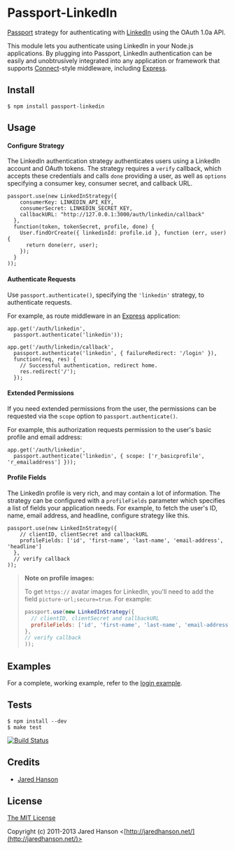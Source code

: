 # Passport-LinkedIn

[Passport](http://passportjs.org/) strategy for authenticating with [LinkedIn](http://www.linkedin.com/)
using the OAuth 1.0a API.

This module lets you authenticate using LinkedIn in your Node.js applications.
By plugging into Passport, LinkedIn authentication can be easily and
unobtrusively integrated into any application or framework that supports
[Connect](http://www.senchalabs.org/connect/)-style middleware, including
[Express](http://expressjs.com/).

## Install

    $ npm install passport-linkedin

## Usage

#### Configure Strategy

The LinkedIn authentication strategy authenticates users using a LinkedIn
account and OAuth tokens.  The strategy requires a `verify` callback, which
accepts these credentials and calls `done` providing a user, as well as
`options` specifying a consumer key, consumer secret, and callback URL.

    passport.use(new LinkedInStrategy({
        consumerKey: LINKEDIN_API_KEY,
        consumerSecret: LINKEDIN_SECRET_KEY,
        callbackURL: "http://127.0.0.1:3000/auth/linkedin/callback"
      },
      function(token, tokenSecret, profile, done) {
        User.findOrCreate({ linkedinId: profile.id }, function (err, user) {
          return done(err, user);
        });
      }
    ));

#### Authenticate Requests

Use `passport.authenticate()`, specifying the `'linkedin'` strategy, to
authenticate requests.

For example, as route middleware in an [Express](http://expressjs.com/)
application:

    app.get('/auth/linkedin',
      passport.authenticate('linkedin'));
    
    app.get('/auth/linkedin/callback', 
      passport.authenticate('linkedin', { failureRedirect: '/login' }),
      function(req, res) {
        // Successful authentication, redirect home.
        res.redirect('/');
      });

#### Extended Permissions

If you need extended permissions from the user, the permissions can be requested
via the `scope` option to `passport.authenticate()`.

For example, this authorization requests permission to the user's basic profile
and email address:

    app.get('/auth/linkedin',
      passport.authenticate('linkedin', { scope: ['r_basicprofile', 'r_emailaddress'] }));

#### Profile Fields

The LinkedIn profile is very rich, and may contain a lot of information.  The
strategy can be configured with a `profileFields` parameter which specifies a
list of fields your application needs.  For example, to fetch the user's ID, name,
email address, and headline, configure strategy like this.

    passport.use(new LinkedInStrategy({
        // clientID, clientSecret and callbackURL
        profileFields: ['id', 'first-name', 'last-name', 'email-address', 'headline']
      },
      // verify callback
    ));


> **Note on profile images:**
>
> To get `https://` avatar images for LinkedIn, you'll need to add the field `picture-url;secure=true`.  For example:
>
> ```js
> passport.use(new LinkedInStrategy({
>   // clientID, clientSecret and callbackURL
>   profileFields: ['id', 'first-name', 'last-name', 'email-address', 'headline', 'picture-url; secure=true']
> },
> // verify callback
> ));
> ```
>


## Examples

For a complete, working example, refer to the [login example](https://github.com/jaredhanson/passport-linkedin/tree/master/examples/login).

## Tests

    $ npm install --dev
    $ make test

[![Build Status](https://secure.travis-ci.org/jaredhanson/passport-linkedin.png)](http://travis-ci.org/jaredhanson/passport-linkedin)

## Credits

  - [Jared Hanson](http://github.com/jaredhanson)

## License

[The MIT License](http://opensource.org/licenses/MIT)

Copyright (c) 2011-2013 Jared Hanson <[http://jaredhanson.net/](http://jaredhanson.net/)>
